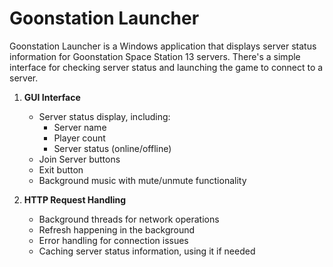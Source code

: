 # Goonstation Launcher

Goonstation Launcher is a Windows application that displays server status
information for Goonstation Space Station 13 servers. There's a simple interface
for checking server status and launching the game to connect to a server.

1. **GUI Interface**
   - Server status display, including:
     - Server name
     - Player count
     - Server status (online/offline)
   - Join Server buttons
   - Exit button
   - Background music with mute/unmute functionality

2. **HTTP Request Handling**
   - Background threads for network operations
   - Refresh happening in the background
   - Error handling for connection issues
   - Caching server status information, using it if needed
